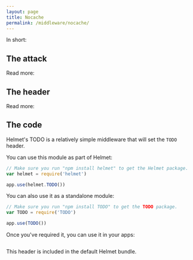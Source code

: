 ```yaml
---
layout: page
title: Nocache
permalink: /middleware/nocache/
---
```

In short:

The attack
----------

Read more:

The header
----------

Read more:

The code
--------

Helmet's TODO is a relatively simple middleware that will set the `TODO` header.

You can use this module as part of Helmet:

```javascript
// Make sure you run "npm install helmet" to get the Helmet package.
var helmet = require('helmet')

app.use(helmet.TODO())
```

You can also use it as a standalone module:

```javascript
// Make sure you run "npm install TODO" to get the TODO package.
var TODO = require('TODO')

app.use(TODO())
```

Once you've required it, you can use it in your apps:

```javascript
```

This header is included in the default Helmet bundle.
